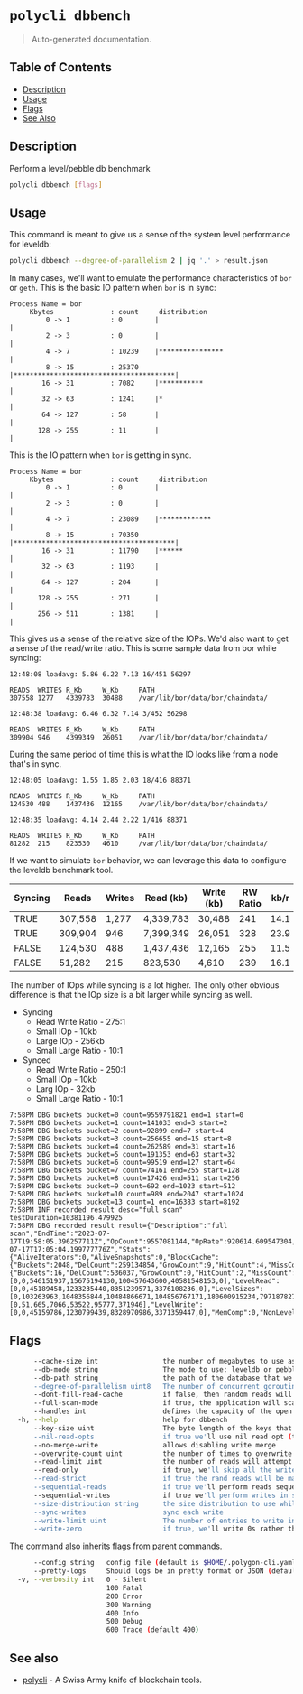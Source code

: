 # `polycli dbbench`

> Auto-generated documentation.

## Table of Contents

- [Description](#description)
- [Usage](#usage)
- [Flags](#flags)
- [See Also](#see-also)

## Description

Perform a level/pebble db benchmark

```bash
polycli dbbench [flags]
```

## Usage

This command is meant to give us a sense of the system level
performance for leveldb:

```bash
polycli dbbench --degree-of-parallelism 2 | jq '.' > result.json
```

In many cases, we'll want to emulate the performance characteristics
of `bor` or `geth`. This is the basic IO pattern when `bor` is in sync:

```text
Process Name = bor
     Kbytes              : count     distribution
         0 -> 1          : 0        |                                        |
         2 -> 3          : 0        |                                        |
         4 -> 7          : 10239    |****************                        |
         8 -> 15         : 25370    |****************************************|
        16 -> 31         : 7082     |***********                             |
        32 -> 63         : 1241     |*                                       |
        64 -> 127        : 58       |                                        |
       128 -> 255        : 11       |                                        |
```

This is the IO pattern when `bor` is getting in sync.

```text
Process Name = bor
     Kbytes              : count     distribution
         0 -> 1          : 0        |                                        |
         2 -> 3          : 0        |                                        |
         4 -> 7          : 23089    |*************                           |
         8 -> 15         : 70350    |****************************************|
        16 -> 31         : 11790    |******                                  |
        32 -> 63         : 1193     |                                        |
        64 -> 127        : 204      |                                        |
       128 -> 255        : 271      |                                        |
       256 -> 511        : 1381     |                                        |
```

This gives us a sense of the relative size of the IOPs. We'd also want
to get a sense of the read/write ratio. This is some sample data from
bor while syncing:

```text
12:48:08 loadavg: 5.86 6.22 7.13 16/451 56297

READS  WRITES R_Kb     W_Kb     PATH
307558 1277   4339783  30488    /var/lib/bor/data/bor/chaindata/

12:48:38 loadavg: 6.46 6.32 7.14 3/452 56298

READS  WRITES R_Kb     W_Kb     PATH
309904 946    4399349  26051    /var/lib/bor/data/bor/chaindata/

```

During the same period of time this is what the IO looks like from a
node that's in sync.

```text
12:48:05 loadavg: 1.55 1.85 2.03 18/416 88371

READS  WRITES R_Kb     W_Kb     PATH
124530 488    1437436  12165    /var/lib/bor/data/bor/chaindata/

12:48:35 loadavg: 4.14 2.44 2.22 1/416 88371

READS  WRITES R_Kb     W_Kb     PATH
81282  215    823530   4610     /var/lib/bor/data/bor/chaindata/

```

If we want to simulate `bor` behavior, we can leverage this data to
configure the leveldb benchmark tool.


| Syncing | Reads   | Writes | Read (kb) | Write (kb) | RW Ratio | kb/r | kb/w |
|---------|---------|--------|-----------|------------|----------|------|------|
| TRUE    | 307,558 |  1,277 | 4,339,783 | 30,488     |      241 | 14.1 | 23.9 |
| TRUE    | 309,904 |    946 | 7,399,349 | 26,051     |      328 | 23.9 | 27.5 |
| FALSE   | 124,530 |    488 | 1,437,436 | 12,165     |      255 | 11.5 | 24.9 |
| FALSE   | 51,282  |    215 | 823,530   | 4,610      |      239 | 16.1 | 21.4 |

The number of IOps while syncing is a lot higher. The only other
obvious difference is that the IOp size is a bit larger while syncing
as well.

- Syncing
  - Read Write Ratio - 275:1 
  - Small IOp - 10kb
  - Large IOp - 256kb
  - Small Large Ratio - 10:1
- Synced
  - Read Write Ratio - 250:1
  - Small IOp - 10kb
  - Larg IOp - 32kb
  - Small Large Ratio - 10:1

```text
7:58PM DBG buckets bucket=0 count=9559791821 end=1 start=0
7:58PM DBG buckets bucket=1 count=141033 end=3 start=2
7:58PM DBG buckets bucket=2 count=92899 end=7 start=4
7:58PM DBG buckets bucket=3 count=256655 end=15 start=8
7:58PM DBG buckets bucket=4 count=262589 end=31 start=16
7:58PM DBG buckets bucket=5 count=191353 end=63 start=32
7:58PM DBG buckets bucket=6 count=99519 end=127 start=64
7:58PM DBG buckets bucket=7 count=74161 end=255 start=128
7:58PM DBG buckets bucket=8 count=17426 end=511 start=256
7:58PM DBG buckets bucket=9 count=692 end=1023 start=512
7:58PM DBG buckets bucket=10 count=989 end=2047 start=1024
7:58PM DBG buckets bucket=13 count=1 end=16383 start=8192
7:58PM INF recorded result desc="full scan" testDuration=10381196.479925
7:58PM DBG recorded result result={"Description":"full scan","EndTime":"2023-07-17T19:58:05.396257711Z","OpCount":9557081144,"OpRate":920614.609547304,"StartTime":"2023-07-17T17:05:04.199777776Z","Stats":{"AliveIterators":0,"AliveSnapshots":0,"BlockCache":{"Buckets":2048,"DelCount":259134854,"GrowCount":9,"HitCount":4,"MissCount":262147633,"Nodes":33294,"SetCount":259168148,"ShrinkCount":2,"Size":268427343},"BlockCacheSize":268427343,"FileCache":{"Buckets":16,"DelCount":536037,"GrowCount":0,"HitCount":2,"MissCount":536537,"Nodes":500,"SetCount":536537,"ShrinkCount":0,"Size":500},"IORead":1092651461848,"IOWrite":13032122717,"Level0Comp":0,"LevelDurations":[0,0,546151937,15675194130,100457643600,40581548153,0],"LevelRead":[0,0,45189458,1233235440,8351239571,3376108236,0],"LevelSizes":[0,103263963,1048356844,10484866671,104856767171,180600915234,797187827055],"LevelTablesCounts":[0,51,665,7066,53522,95777,371946],"LevelWrite":[0,0,45159786,1230799439,8328970986,3371359447,0],"MemComp":0,"NonLevel0Comp":1433,"OpenedTablesCount":500,"SeekComp":0,"WriteDelayCount":0,"WriteDelayDuration":0,"WritePaused":false},"TestDuration":10381196479925,"ValueDist":null}

```

## Flags

```bash
      --cache-size int                the number of megabytes to use as our internal cache size (default 512)
      --db-mode string                The mode to use: leveldb or pebbledb (default "leveldb")
      --db-path string                the path of the database that we'll use for testing (default "_benchmark_db")
      --degree-of-parallelism uint8   The number of concurrent goroutines we'll use (default 2)
      --dont-fill-read-cache          if false, then random reads will be cached
      --full-scan-mode                if true, the application will scan the full database as fast as possible and print a summary
      --handles int                   defines the capacity of the open files caching. Use -1 for zero, this has same effect as specifying NoCacher to OpenFilesCacher. (default 500)
  -h, --help                          help for dbbench
      --key-size uint                 The byte length of the keys that we'll use (default 32)
      --nil-read-opts                 if true we'll use nil read opt (this is what geth/bor does)
      --no-merge-write                allows disabling write merge
      --overwrite-count uint          the number of times to overwrite the data (default 5)
      --read-limit uint               the number of reads will attempt to complete in a given test (default 10000000)
      --read-only                     if true, we'll skip all the write operations and open the DB in read only mode
      --read-strict                   if true the rand reads will be made in strict mode
      --sequential-reads              if true we'll perform reads sequentially
      --sequential-writes             if true we'll perform writes in somewhat sequential manner
      --size-distribution string      the size distribution to use while testing (default "0-1:2347864,2-3:804394856,4-7:541267689,8-15:738828593,16-31:261122372,32-63:1063470933,64-127:3584745195,128-255:1605760137,256-511:316074206,512-1023:312887514,1024-2047:328894149,2048-4095:141180,4096-8191:92789,8192-16383:256060,16384-32767:261806,32768-65535:191032,65536-131071:99715,131072-262143:73782,262144-524287:17552,524288-1048575:717,1048576-2097151:995,2097152-4194303:1,8388608-16777215:1")
      --sync-writes                   sync each write
      --write-limit uint              The number of entries to write in the db (default 1000000)
      --write-zero                    if true, we'll write 0s rather than random data
```

The command also inherits flags from parent commands.

```bash
      --config string   config file (default is $HOME/.polygon-cli.yaml)
      --pretty-logs     Should logs be in pretty format or JSON (default true)
  -v, --verbosity int   0 - Silent
                        100 Fatal
                        200 Error
                        300 Warning
                        400 Info
                        500 Debug
                        600 Trace (default 400)
```

## See also

- [polycli](polycli.md) - A Swiss Army knife of blockchain tools.
